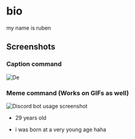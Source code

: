 # bio

my name is ruben

## Screenshots
### Caption command
![De](https://imgflip.com/i/5u9gtb)

### Meme command (Works on GIFs as well)
![Discord bot usage screenshot](https://i.imgur.com/S64V5CK.png)

- 29 years old

- i was born at a very young age haha

